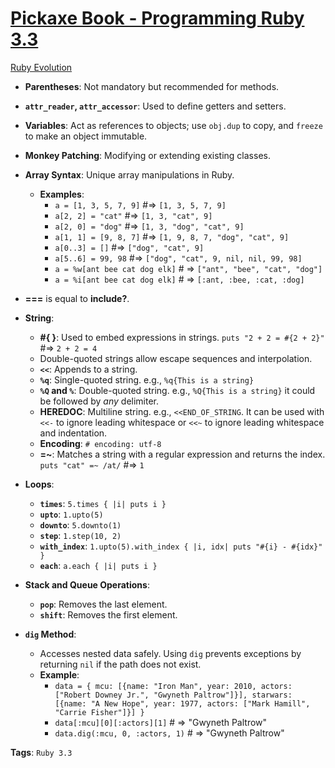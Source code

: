# [Pickaxe Book - Programming Ruby 3.3](https://learning.oreilly.com/library/view/programming-ruby-3-3/9798888650684/)

[Ruby Evolution](https://rubyreferences.github.io/rubychanges/evolution.html)


- **Parentheses**: Not mandatory but recommended for methods.
- **`attr_reader`, `attr_accessor`**: Used to define getters and setters.
- **Variables**: Act as references to objects; use `obj.dup` to copy, and `freeze` to make an object immutable.
- **Monkey Patching**: Modifying or extending existing classes.
- **Array Syntax**: Unique array manipulations in Ruby.
  - **Examples**:
    - `a = [1, 3, 5, 7, 9]` #=> `[1, 3, 5, 7, 9]`
    - `a[2, 2] = "cat"` #=> `[1, 3, "cat", 9]`
    - `a[2, 0] = "dog"` #=> `[1, 3, "dog", "cat", 9]`
    - `a[1, 1] = [9, 8, 7]` #=> `[1, 9, 8, 7, "dog", "cat", 9]`
    - `a[0..3] = []` #=> `["dog", "cat", 9]`
    - `a[5..6] = 99, 98` #=> `["dog", "cat", 9, nil, nil, 99, 98]`
    - `a = %w[ant bee cat dog elk]` # => `["ant", "bee", "cat", "dog"]`
    - `a = %i[ant bee cat dog elk]` # => `[:ant, :bee, :cat, :dog]`
- **===** is equal to **include?**.
- **String**:
  - **#{ }**: Used to embed expressions in strings. `puts "2 + 2 = #{2 + 2}"` #=> `2 + 2 = 4`
  - Double-quoted strings allow escape sequences and interpolation.
  - **`<<`**: Appends to a string.
  - **`%q`**: Single-quoted string. e.g., `%q{This is a string}`
  - **`%Q` and `%`**: Double-quoted string. e.g., `%Q{This is a string}` it could be followed by *any* delimiter.
  - **HEREDOC**: Multiline string. e.g., `<<END_OF_STRING`. It can be used with `<<-` to ignore leading whitespace or `<<~` to ignore leading whitespace and indentation.
  - **Encoding**: `# encoding: utf-8`
  - **=~**: Matches a string with a regular expression and returns the index. `puts "cat" =~ /at/` #=> `1`
- **Loops**:
  - **`times`**: `5.times { |i| puts i }`
  - **`upto`**: `1.upto(5)`
  - **`downto`**: `5.downto(1)`
  - **`step`**: `1.step(10, 2)`
  - **`with_index`**: `1.upto(5).with_index { |i, idx| puts "#{i} - #{idx}" }`
  - **`each`**: `a.each { |i| puts i }`
  
- **Stack and Queue Operations**:
  - **`pop`**: Removes the last element.
  - **`shift`**: Removes the first element.
- **`dig` Method**:
  - Accesses nested data safely. Using `dig` prevents exceptions by returning `nil` if the path does not exist.
  - **Example**:
    - `data = { mcu: [{name: "Iron Man", year: 2010, actors: ["Robert Downey Jr.", "Gwyneth Paltrow"]}], starwars: [{name: "A New Hope", year: 1977, actors: ["Mark Hamill", "Carrie Fisher"]}] }`
    - `data[:mcu][0][:actors][1]` # => "Gwyneth Paltrow"
    - `data.dig(:mcu, 0, :actors, 1)` # => "Gwyneth Paltrow"

**Tags**: `Ruby 3.3`
